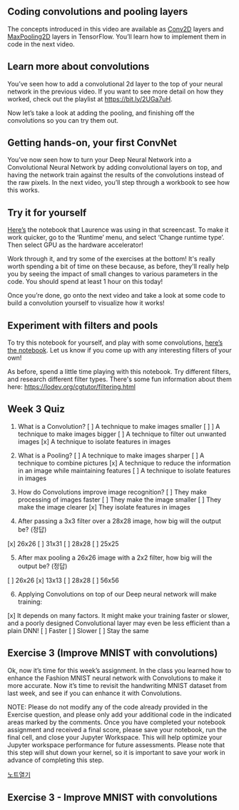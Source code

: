 ## Coding convolutions and pooling layers

The concepts introduced in this video are available as [Conv2D](https://www.tensorflow.org/api_docs/python/tf/keras/layers/Conv2D) layers and [MaxPooling2D](https://www.tensorflow.org/api_docs/python/tf/keras/layers/MaxPool2D) layers in TensorFlow. You’ll learn how to implement them in code in the next video. 

## Learn more about convolutions

You’ve seen how to add a convolutional 2d layer to the top of your neural network in the previous video. If you want to see more detail on how they worked, check out the playlist at https://bit.ly/2UGa7uH.

Now let’s take a look at adding the pooling, and finishing off the convolutions so you can try them out. 

## Getting hands-on, your first ConvNet

You’ve now seen how to turn your Deep Neural Network into a Convolutional Neural Network by adding convolutional layers on top, and having the network train against the results of the convolutions instead of the raw pixels. In the next video, you’ll step through a workbook to see how this works. 

## Try it for yourself

[Here’s](https://colab.sandbox.google.com/github/lmoroney/dlaicourse/blob/master/Course%201%20-%20Part%206%20-%20Lesson%202%20-%20Notebook.ipynb) the notebook that Laurence was using in that screencast. To make it work quicker, go to the ‘Runtime’ menu, and select ‘Change runtime type’. Then select GPU as the hardware accelerator!

Work through it, and try some of the exercises at the bottom! It's really worth spending a bit of time on these because, as before, they'll really help you by seeing the impact of small changes to various parameters in the code. You should spend at least 1 hour on this today!

Once you’re done, go onto the next video and take a look at some code to build a convolution yourself to visualize how it works!

## Experiment with filters and pools

To try this notebook for yourself, and play with some convolutions, [here’s the notebook](https://colab.research.google.com/github/lmoroney/dlaicourse/blob/master/Course%201%20-%20Part%206%20-%20Lesson%203%20-%20Notebook.ipynb). Let us know if you come up with any interesting filters of your own!

As before, spend a little time playing with this notebook. Try different filters, and research different filter types. There's some fun information about them here: https://lodev.org/cgtutor/filtering.html

## Week 3 Quiz
1. What is a Convolution?
[ ] A technique to make images smaller 
[ ] ] A technique to make images bigger 
[ ] A technique to filter out unwanted images 
[x] A technique to isolate features in images

2. What is a Pooling?
[ ] A technique to make images sharper
[ ] A technique to combine pictures
[x] A technique to reduce the information in an image while maintaining features
[ ] A technique to isolate features in images

3. How do Convolutions improve image recognition?
[ ] They make processing of images faster
[ ] They make the image smaller
[ ] They make the image clearer
[x] They isolate features in images

4. After passing a 3x3 filter over a 28x28 image, how big will the output be? (정답)

[x] 26x26
[ ] 31x31
[ ] 28x28
[ ] 25x25

5. After max pooling a 26x26 image with a 2x2 filter, how big will the output be? (정답)

[ ] 26x26
[x] 13x13
[ ] 28x28
[ ] 56x56

6. Applying Convolutions on top of our Deep neural network will make training:

[x] It depends on many factors. It might make your training faster or slower, and a poorly designed Convolutional layer may even be less efficient than a plain DNN!
[ ] Faster
[ ] Slower
[ ] Stay the same

## Exercise 3 (Improve MNIST with convolutions)

Ok, now it’s time for this week’s assignment. In the class you learned how to enhance the Fashion MNIST neural network with Convolutions to make it more accurate. Now it’s time to revisit the handwriting MNIST dataset from last week, and see if you can enhance it with Convolutions.

NOTE: Please do not modify any of the code already provided in the Exercise question, and please only add your additional code in the indicated areas marked by the comments. Once you have completed your notebook assignment and received a final score, please save your notebook, run the final cell, and close your Jupyter Workspace. This will help optimize your Jupyter workspace performance for future assessments. Please note that this step will shut down your kernel, so it is important to save your work in advance of completing this step. 

[노트열기](https://vlxjaasiiaklrpalrbmicg.coursera-apps.org/notebooks/week3/Excercise-3-Question.ipynb)

## Exercise 3 - Improve MNIST with convolutions
